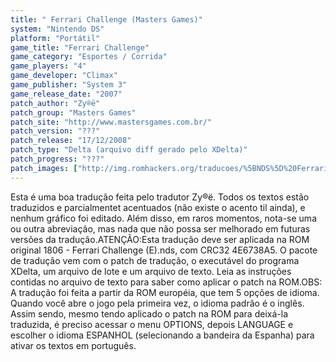 ```yaml
---
title: " Ferrari Challenge (Masters Games)"
system: "Nintendo DS"
platform: "Portátil"
game_title: "Ferrari Challenge"
game_category: "Esportes / Corrida"
game_players: "4"
game_developer: "Climax"
game_publisher: "System 3"
game_release_date: "2007"
patch_author: "Zy®ë"
patch_group: "Masters Games"
patch_site: "http://www.mastersgames.com.br/"
patch_version: "???"
patch_release: "17/12/2008"
patch_type: "Delta (arquivo diff gerado pelo XDelta)"
patch_progress: "???"
patch_images: ["http://img.romhackers.org/traducoes/%5BNDS%5D%20Ferrari%20Challenge%20-%20Masters%20Games%20-%201.png","http://img.romhackers.org/traducoes/%5BNDS%5D%20Ferrari%20Challenge%20-%20Masters%20Games%20-%202.png","http://img.romhackers.org/traducoes/%5BNDS%5D%20Ferrari%20Challenge%20-%20Masters%20Games%20-%203.png"]
---
```

Esta é uma boa tradução feita pelo tradutor Zy®ë. Todos os textos estão traduzidos e parcialmentet acentuados (não existe o acento til ainda), e nenhum gráfico foi editado. Além disso, em raros momentos, nota-se uma ou outra abreviação, mas nada que não possa ser melhorado em futuras versões da tradução.ATENÇÃO:Esta tradução deve ser aplicada na ROM original 1806 - Ferrari Challenge (E).nds, com CRC32 4E6738A5. O pacote de tradução vem com o patch de tradução, o executável do programa XDelta, um arquivo de lote e um arquivo de texto. Leia as instruções contidas no arquivo de texto para saber como aplicar o patch na ROM.OBS: A tradução foi feita a partir da ROM européia, que tem 5 opções de idioma. Quando você abre o jogo pela primeira vez, o idioma padrão é o inglês. Assim sendo, mesmo tendo aplicado o patch na ROM para deixá-la traduzida, é preciso acessar o menu OPTIONS, depois LANGUAGE e escolher o idioma ESPANHOL (selecionando a bandeira da Espanha) para ativar os textos em português.